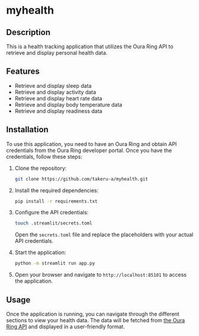 # myhealth

## Description

This is a health tracking application that utilizes the Oura Ring API to retrieve and display personal health data.

## Features

- Retrieve and display sleep data
- Retrieve and display activity data
- Retrieve and display heart rate data
- Retrieve and display body temperature data
- Retrieve and display readiness data

## Installation

To use this application, you need to have an Oura Ring and obtain API credentials from the Oura Ring developer portal. Once you have the credentials, follow these steps:

1. Clone the repository:

    ```bash
    git clone https://github.com/takeru-a/myhealth.git
    ```

2. Install the required dependencies:

    ```bash
    pip install -r requirements.txt
    ```

3. Configure the API credentials:

    ```bash
    touch .streamlit/secrets.toml
    ```

    Open the `secrets.toml` file and replace the placeholders with your actual API credentials.

4. Start the application:

    ```bash
    python -m streamlit run app.py
    ```

5. Open your browser and navigate to `http://localhost:85101` to access the application.

## Usage

Once the application is running, you can navigate through the different sections to view your health data. The data will be fetched from [the Oura Ring API](https://cloud.ouraring.com/v2/docs) and displayed in a user-friendly format.
